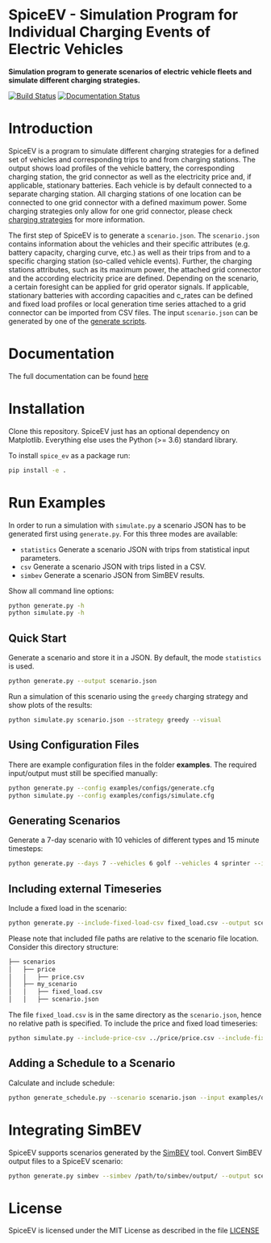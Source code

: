 # SpiceEV - Simulation Program for Individual Charging Events of Electric Vehicles

**Simulation program to generate scenarios of electric vehicle fleets and simulate different charging strategies.**

[![Build Status](https://github.com/rl-institut/spice_ev/actions/workflows/pythonpackage.yaml/badge.svg?branch=dev)](https://github.com/rl-institut/spice_ev/actions/workflows/pythonpackage.yaml) [![Documentation Status](https://readthedocs.org/projects/spice-ev/badge/?version=latest)](https://spice-ev.readthedocs.io/en/latest/?badge=latest)

# Introduction

SpiceEV is a program to simulate different charging strategies for a defined set of vehicles and corresponding trips to and from charging stations. The output shows load profiles of the vehicle battery, the corresponding charging station, the grid connector as well as the electricity price and, if applicable, stationary batteries. Each vehicle is by default connected to a separate charging station. All charging stations of one location can be connected to one grid connector with a defined maximum power. Some charging strategies only allow for one grid connector, please check [charging strategies](https://spice-ev.readthedocs.io/en/latest/charging_strategies_incentives.html#charging-strategies) for more information.

The first step of SpiceEV is to generate a `scenario.json`. The `scenario.json` contains information about the vehicles and their specific attributes (e.g. battery capacity, charging curve, etc.) as well as their trips from and to a specific charging station (so-called vehicle events). Further, the charging stations attributes, such as its maximum power, the attached grid connector and the according electricity price are defined. Depending on the scenario, a certain foresight can be applied for grid operator signals. If applicable, stationary batteries with according capacities and c_rates can be defined and fixed load profiles or local generation time series attached to a grid connector can be imported from CSV files. The input `scenario.json` can be generated by one of the [generate scripts](https://spice-ev.readthedocs.io/en/latest/code.html#generate-modules).

# Documentation

The full documentation can be found [here](https://spice-ev.readthedocs.io/en/latest/index.html)

# Installation

Clone this repository. SpiceEV just has an optional dependency on
Matplotlib. Everything else uses the Python (>= 3.6) standard library.

To install `spice_ev` as a package run:
```sh
pip install -e .
```

# Run Examples

In order to run a simulation with `simulate.py` a scenario JSON has to be generated first using `generate.py`.
For this three modes are available: 

* `statistics` Generate a scenario JSON with trips from statistical input parameters.
* `csv` Generate a scenario JSON with trips listed in a CSV.
* `simbev` Generate a scenario JSON from SimBEV results.

Show all command line options:
```sh
python generate.py -h
python simulate.py -h
```

## Quick Start
Generate a scenario and store it in a JSON. By default, the mode `statistics` is used.
```sh
python generate.py --output scenario.json
```

Run a simulation of this scenario using the `greedy` charging strategy and show
plots of the results:
```sh
python simulate.py scenario.json --strategy greedy --visual
```

## Using Configuration Files
There are example configuration files in the folder **examples**. The required input/output must still be specified manually:
```sh
python generate.py --config examples/configs/generate.cfg
python simulate.py --config examples/configs/simulate.cfg
```

## Generating Scenarios
Generate a 7-day scenario with 10 vehicles of different types and 15 minute timesteps:
```sh
python generate.py --days 7 --vehicles 6 golf --vehicles 4 sprinter --interval 15 --output scenario.json
```

## Including external Timeseries
Include a fixed load in the scenario:
```sh
python generate.py --include-fixed-load-csv fixed_load.csv --output scenario.json
```

Please note that included file paths are relative to the scenario file location. Consider this directory structure:
```sh
├── scenarios
│   ├── price
│   │   ├── price.csv
│   ├── my_scenario
│   │   ├── fixed_load.csv
│   │   ├── scenario.json
```

The file `fixed_load.csv` is in the same directory as the `scenario.json`, hence no relative path is specified.
To include the price and fixed load timeseries:
```sh
python simulate.py --include-price-csv ../price/price.csv --include-fixed-load-csv fixed_load.csv --output scenario.json
```

## Adding a Schedule to a Scenario
Calculate and include schedule:
```sh
python generate_schedule.py --scenario scenario.json --input examples/data/grid_situation.csv --output schedules/schedule_example.csv
```

# Integrating SimBEV
SpiceEV supports scenarios generated by the [SimBEV](https://github.com/rl-institut/simbev) tool. Convert SimBEV output files to a SpiceEV scenario: 
```sh
python generate.py simbev --simbev /path/to/simbev/output/ --output scenario.json
```

# License
SpiceEV is licensed under the MIT License as described in the file [LICENSE](https://github.com/rl-institut/spice_ev/blob/dev/LICENSE)